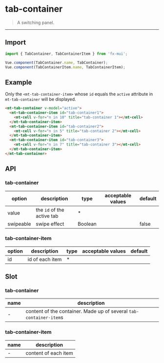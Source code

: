 # tab-container

> A switching panel.

----------

## Import

```javascript
import { TabContainer, TabContainerItem } from 'fx-mui';

Vue.component(TabContainer.name, TabContainer);
Vue.component(TabContainerItem.name, TabContainerItem);
```

## Example

Only the `<mt-tab-container-item>` whose `id` equals the `active` attribute in `mt-tab-container` will be displayed.

```html
<mt-tab-container v-model="active">
  <mt-tab-container-item id="tab-container1">
    <mt-cell v-for="n in 10" title="tab-container 1"></mt-cell>
  </mt-tab-container-item>
  <mt-tab-container-item id="tab-container2">
    <mt-cell v-for="n in 5" title="tab-container 2"></mt-cell>
  </mt-tab-container-item>
  <mt-tab-container-item id="tab-container3">
    <mt-cell v-for="n in 7" title="tab-container 3"></mt-cell>
  </mt-tab-container-item>
</mt-tab-container>
```

## API
### tab-container

| option | description | type | acceptable values | default |
|------|-------|---------|-------|--------|
| value | the `id` of the active tab | * | | |
| swipeable | swipe effect | Boolean | | false |

### tab-container-item

| option | description | type | acceptable values | default |
|------|-------|---------|-------|--------|
| id | id of each item | * | | |


## Slot
### tab-container
| name | description |
|------|--------|
| - | content of the container. Made up of several `tab-container-item`s |

### tab-container-item
| name | description |
|------|--------|
| - | content of each item |
